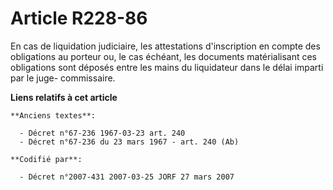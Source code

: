 # Article R228-86

En cas de liquidation judiciaire, les attestations d'inscription en compte des obligations au porteur ou, le cas échéant, les
documents matérialisant ces obligations sont déposés entre les mains du liquidateur dans le délai imparti par le juge-
commissaire.

**Liens relatifs à cet article**

	**Anciens textes**:

	  - Décret n°67-236 1967-03-23 art. 240
	  - Décret n°67-236 du 23 mars 1967 - art. 240 (Ab)

	**Codifié par**:

	  - Décret n°2007-431 2007-03-25 JORF 27 mars 2007
